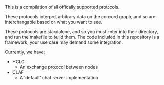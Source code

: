 
This is a compilation of all offically supported protocols.

These protocols interpret arbitrary data on the concord graph, and so are interchangable based on what you want to see.

These protocols are standalone, and so you must enter into their directory, and run the makefile to build them. The code included in this repository is a framework, your use case may demand some integration.

Currently, we have;
- HCLC
  - An exchange protocol between nodes
- CLAF
  - A 'default' chat server implementation


